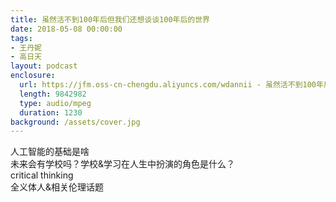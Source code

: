 ```yaml
---
title: 虽然活不到100年后但我们还想谈谈100年后的世界
date: 2018-05-08 00:00:00
tags:
- 王丹妮
- 高日天
layout: podcast
enclosure:
  url: https://jfm.oss-cn-chengdu.aliyuncs.com/wdannii - 虽然活不到100年后但我们还想谈谈100年后的世界 ｜ The Jungle.mp3
  length: 9842982
  type: audio/mpeg
  duration: 1230
background: /assets/cover.jpg
---
```

人工智能的基础是啥  
未来会有学校吗？学校&学习在人生中扮演的角色是什么？  
critical thinking  
全义体人&相关伦理话题
